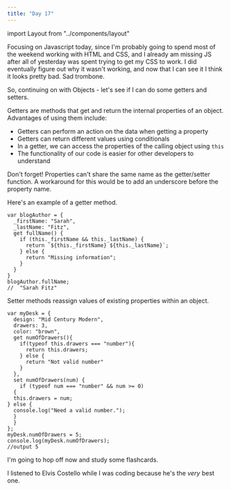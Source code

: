 ```yaml
---
title: "Day 17"
---
```

import Layout from "../components/layout"

<Layout>

Focusing on Javascript today, since I'm probably going to spend most of the weekend working with HTML and CSS, and I already am missing JS
after all of yesterday was spent trying to get my CSS to work. I did eventually figure out why it wasn't working, and now that I can see it I think it looks
pretty bad. Sad trombone.

So, continuing on with Objects - let's see if I can do some getters and setters.

Getters are methods that get and return the internal properties of an object. Advantages of using them include:
- Getters can perform an action on the data when getting a property
- Getters can return different values using conditionals
- In a getter, we can access the properties of the calling object using `this`
- The functionality of our code is easier for other developers to understand

Don't forget! Properties can't share the same name as the getter/setter function. A workaround for this would be to add an
underscore before the property name.

Here's an example of a getter method.

```JS
var blogAuthor = {
  _firstName: "Sarah",
  _lastName: "Fitz",
  get fullName() {
    if (this._firstName && this._lastName) {
      return `${this._firstName} ${this._lastName}`;
    } else {
      return "Missing information";
    }
  }
}
blogAuthor.fullName;
//  "Sarah Fitz"
```
Setter methods reassign values of existing properties within an object.

```JS
var myDesk = {
  design: "Mid Century Modern",
  drawers: 3,
  color: "brown",
  get numOfDrawers(){
    if(typeof this.drawers === "number"){
      return this.drawers;
    } else {
      return "Not valid number"
    }
  },
  set numOfDrawers(num) {
    if (typeof num === "number" && num >= 0)
  {
  this.drawers = num;
} else {
  console.log("Need a valid number.");
  }
  }
};
myDesk.numOfDrawers = 5;
console.log(myDesk.numOfDrawers);
//output 5
```
I'm going to hop off now and study some flashcards.

I listened to Elvis Costello while I was coding because he's the *very* best one.

</Layout>

